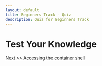 ```yaml
---
layout: default
title: Beginners Track - Quiz
description: Quiz for Beginners Track
---
```


# Test Your Knowledge



[Next >> Accessing the container shell](../accessing-the-container/README.md)
